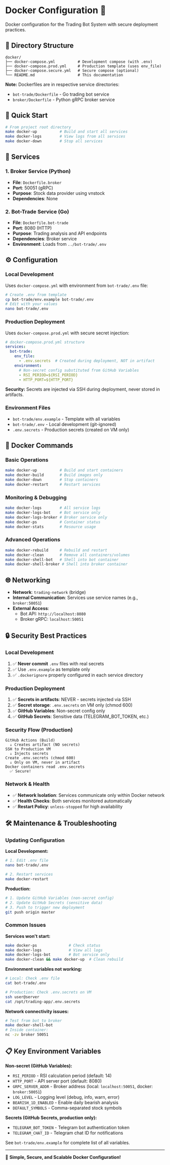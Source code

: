 # Docker Configuration 🐳

Docker configuration for the Trading Bot System with secure deployment practices.

## 📁 Directory Structure

```
docker/
├── docker-compose.yml          # Development compose (with .env)
├── docker-compose.prod.yml     # Production template (uses env_file)
├── docker-compose.secure.yml   # Secure compose (optional)
└── README.md                   # This documentation
```

**Note:** Dockerfiles are in respective service directories:
- `bot-trade/Dockerfile` - Go trading bot service
- `broker/Dockerfile` - Python gRPC broker service

## 🚀 Quick Start

```bash
# From project root directory
make docker-up          # Build and start all services
make docker-logs        # View logs from all services
make docker-down        # Stop all services
```

## 🔧 Services

### 1. Broker Service (Python)
- **File**: `Dockerfile.broker`
- **Port**: 50051 (gRPC)
- **Purpose**: Stock data provider using vnstock
- **Dependencies**: None

### 2. Bot-Trade Service (Go)
- **File**: `Dockerfile.bot-trade`
- **Port**: 8080 (HTTP)
- **Purpose**: Trading analysis and API endpoints
- **Dependencies**: Broker service
- **Environment**: Loads from `../bot-trade/.env`

## ⚙️ Configuration

### Local Development
Uses `docker-compose.yml` with environment from `bot-trade/.env` file:

```bash
# Create .env from template
cp bot-trade/env.example bot-trade/.env
# Edit with your values
nano bot-trade/.env
```

### Production Deployment
Uses `docker-compose.prod.yml` with secure secret injection:

```yaml
# docker-compose.prod.yml structure
services:
  bot-trade:
    env_file:
      - .env.secrets  # Created during deployment, NOT in artifact
    environment:
      # Non-secret config substituted from GitHub Variables
      - RSI_PERIOD=${RSI_PERIOD}
      - HTTP_PORT=${HTTP_PORT}
```

**Security:** Secrets are injected via SSH during deployment, never stored in artifacts.

### Environment Files
- `bot-trade/env.example` - Template with all variables
- `bot-trade/.env` - Local development (git-ignored)
- `.env.secrets` - Production secrets (created on VM only)

## 🐳 Docker Commands

### Basic Operations
```bash
make docker-up          # Build and start containers
make docker-build       # Build images only
make docker-down        # Stop containers
make docker-restart     # Restart services
```

### Monitoring & Debugging
```bash
make docker-logs        # All service logs
make docker-logs-bot    # Bot service only
make docker-logs-broker # Broker service only
make docker-ps          # Container status
make docker-stats       # Resource usage
```

### Advanced Operations
```bash
make docker-rebuild     # Rebuild and restart
make docker-clean       # Remove all containers/volumes
make docker-shell-bot   # Shell into bot container
make docker-shell-broker # Shell into broker container
```

## 🌐 Networking

- **Network**: `trading-network` (bridge)
- **Internal Communication**: Services use service names (e.g., `broker:50051`)
- **External Access**: 
  - Bot API: `http://localhost:8080`
  - Broker gRPC: `localhost:50051`

## 🔒 Security Best Practices

### Local Development
1. ✅ **Never commit** `.env` files with real secrets
2. ✅ Use `.env.example` as template only
3. ✅ `.dockerignore` properly configured in each service directory

### Production Deployment
1. ✅ **Secrets in artifacts**: NEVER - secrets injected via SSH
2. ✅ **Secret storage**: `.env.secrets` on VM only (chmod 600)
3. ✅ **GitHub Variables**: Non-secret config only
4. ✅ **GitHub Secrets**: Sensitive data (TELEGRAM_BOT_TOKEN, etc.)

### Security Flow (Production)
```
GitHub Actions (Build)
  ↓ Creates artifact (NO secrets)
SSH to Production VM
  ↓ Injects secrets
Create .env.secrets (chmod 600)
  ↓ Only on VM, never in artifact
Docker containers read .env.secrets
  ✅ Secure!
```

### Network & Health
- ✅ **Network Isolation**: Services communicate only within Docker network
- ✅ **Health Checks**: Both services monitored automatically
- ✅ **Restart Policy**: `unless-stopped` for high availability

## 🛠 Maintenance & Troubleshooting

### Updating Configuration

**Local Development:**
```bash
# 1. Edit .env file
nano bot-trade/.env

# 2. Restart services
make docker-restart
```

**Production:**
```bash
# 1. Update GitHub Variables (non-secret config)
# 2. Update GitHub Secrets (sensitive data)
# 3. Push to trigger new deployment
git push origin master
```

### Common Issues

**Services won't start:**
```bash
make docker-ps              # Check status
make docker-logs            # View all logs
make docker-logs-bot        # Bot service only
make docker-clean && make docker-up  # Clean rebuild
```

**Environment variables not working:**
```bash
# Local: Check .env file
cat bot-trade/.env

# Production: Check .env.secrets on VM
ssh user@server
cat /opt/trading-app/.env.secrets
```

**Network connectivity issues:**
```bash
# Test from bot to broker
make docker-shell-bot
# Inside container:
nc -zv broker 50051
```

## 📋 Key Environment Variables

**Non-secret (GitHub Variables):**
- `RSI_PERIOD` - RSI calculation period (default: 14)
- `HTTP_PORT` - API server port (default: 8080)
- `GRPC_SERVER_ADDR` - Broker address (local: `localhost:50051`, docker: `broker:50051`)
- `LOG_LEVEL` - Logging level (debug, info, warn, error)
- `BEARISH_1D_ENABLED` - Enable daily bearish analysis
- `DEFAULT_SYMBOLS` - Comma-separated stock symbols

**Secrets (GitHub Secrets, production only):**
- `TELEGRAM_BOT_TOKEN` - Telegram bot authentication token
- `TELEGRAM_CHAT_ID` - Telegram chat ID for notifications

See `bot-trade/env.example` for complete list of all variables.

---

🎯 **Simple, Secure, and Scalable Docker Configuration!**